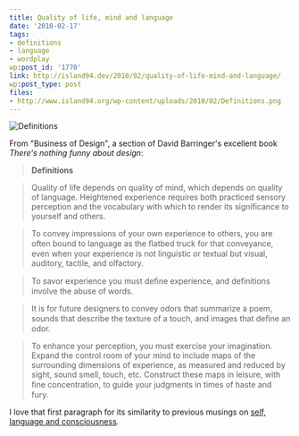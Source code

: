 ```yaml
---
title: Quality of life, mind and language
date: '2010-02-17'
tags:
- definitions
- language
- wordplay
wp:post_id: '1770'
link: http://island94.dev/2010/02/quality-of-life-mind-and-language/
wp:post_type: post
files:
- http://www.island94.org/wp-content/uploads/2010/02/Definitions.png
---
```


![](http://www.island94.org/wp-content/uploads/2010/02/Definitions.png "Definitions")

From "Business of Design", a section of David Barringer's excellent book _There's nothing funny about design_:

>  

> **Definitions**

>

> Quality of life depends on quality of mind, which depends on quality of language. Heightened experience requires both practiced sensory perception and the vocabulary with which to render its significance to yourself and others.

>

> To convey impressions of your own experience to others, you are often bound to language as the ﬂatbed truck for that conveyance, even when your experience is not linguistic or textual but visual, auditory, tactile, and olfactory.

>

> To savor experience you must deﬁne experience, and definitions involve the abuse of words.

>

> It is for future designers to convey odors that summarize a poem, sounds that describe the texture of a touch, and images that deﬁne an odor.

>

> To enhance your perception, you must exercise your imagination. Expand the control room of your mind to include maps of the surrounding dimensions of experience, as measured and reduced by sight, sound smell, touch, etc. Construct these maps in leisure, with ﬁne concentration, to guide your judgments in times of haste and fury.

I love that first paragraph for its similarity to previous musings on [self, language and consciousness](http://www.island94.org/2009/02/self-language-and-consciousness/).